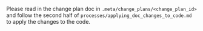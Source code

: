 Please read in the change plan doc in `.meta/change_plans/<change_plan_id>` and follow the second half of `processes/applying_doc_changes_to_code.md` to apply the changes to the code.
